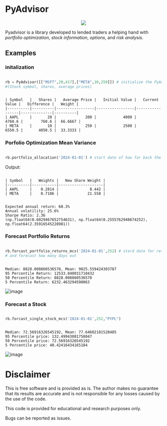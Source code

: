 # PyAdvisor
<p align="center">
  <a href="https://www.python.org">
<img src="https://img.shields.io/badge/Platforms-linux--64,win--64,osx--64-orange.svg?style=flat-square" />
  </a>
</p>

Pyadvisor is a library developed to lended traders a helping hand with *portfolio optimization*, *stock information*, *options*, and *risk analysis*. 

## Examples

### initalization

```python

rb = PyAdvisor([["MSFT",20,417],["META",10,250]]) # initialize the PyAdvisor class and insert portfolio.
#(Stock symbol, shares, average prices)

```

```console

| Symbol   |   Shares |   Average Price |   Initial Value |   Current Value |   Difference |   Weight |
|----------|----------|-----------------|-----------------|-----------------|--------------|----------|
| AAPL     |       20 |             200 |            4000 |          4760.6 |        760.6 |  66.6667 |
| META     |       10 |             250 |            2500 |          6550.5 |       4050.5 |  33.3333 |

```

### Porfolio Optimization Mean Variance

```python

rb.portfolio_allocation('2024-01-01') # start date of how far back the mean historical return should be calculated

```
Output:

```console

| Symbol   |   Weights |   New Share Weight |
|----------|-----------|--------------------|
| AAPL     |    0.2814 |              8.442 |
| META     |    0.7186 |             21.558 |


Expected annual return: 60.3%
Annual volatility: 25.6%
Sharpe Ratio: 2.36
(np.float64(0.6029467652754631), np.float64(0.2555762948674252), np.float64(2.35916545228981))

```

### Forecast Portfolio Returns

```python

rb.forcast_portfolio_returns_mcs('2024-01-01',252) # stard date for return calculation
# and forecast how many days out

```

```console

Median: 8828.008860536578, Mean: 9025.559424303787
95 Percentile Return: 12533.840031710432
50 Percentile Return: 8828.008860536578
5 Percentile Return: 6232.463294590063

```

![image](https://github.com/user-attachments/assets/d4e10cb3-423c-44f5-8a18-222cd20a28ba)

### Forecast a Stock

```python

rb.forcast_single_stock_mcs('2024-01-01',252,"PYPL")

```

```console

Median: 72.56916326545192, Mean: 77.64602181528485
95 Percentile price: 132.49943081758047
50 Percentile price: 72.56916326545192
5 Percentile price: 40.42416434165184

```

![image](https://github.com/user-attachments/assets/5367c1ee-d265-4c1c-83cf-fa5a54a0d378)

# Disclaimer
This is free software and is provided as is. The author makes no guarantee that its results are accurate and is not responsible for any losses caused by the use of the code.

This code is provided for educational and research purposes only.

Bugs can be reported as issues.
